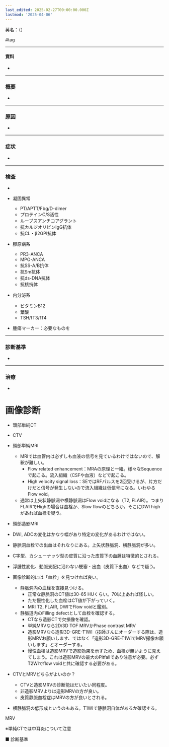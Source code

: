 ```yaml
---
last_edited: 2025-02-27T00:00:00.000Z
lastmod: '2025-04-06'
---
```





英名：（）

#tag

---
#### 資料
- 


---
### 概要
- 


---
### 原因
- 


---
### 症状
- 


---
### 検査
- 

- 凝固異常
    - PT/APTT/Fbg/D-dimer
    - プロテインC/S活性
    - ループスアンチコアグラント
    - 抗カルジオリピンIgG抗体
    - 抗CL・β2GPI抗体
- 膠原病系
    - PR3-ANCA
    - MPO-ANCA
    - 抗SS-A/B抗体
    - 抗Sm抗体
    - 抗ds-DNA抗体
    - 抗核抗体
- 内分泌系
    - ビタミンB12
    - 葉酸
    - TSH/fT3/fT4
- 腫瘍マーカー：必要なものを

---
### 診断基準
- 


---
### 治療
- 






# 画像診断

- 頭部単純CT
- CTV
- 頭部単純MRI
	- MRIでは血管内は必ずしも血液の信号を見ているわけではないので、解釈が難しい。
		- Flow related enhancement：MRAの原理と一緒。様々なSequenceで起こる。流入組織（CSFや血液）などで起こる。
		- High velocity signal loss：SEではRFパルスを2回受けるが、片方だけだと信号が発生しないので流入組織は低信号になる。いわゆるFlow void。
	- 通常は上矢状静脈洞や横静脈洞はFlow voidになる（T2, FLAIR）。つまりFLAIRでHighの場合は血栓か、Slow flowのどちらか。そこにDWI highがあれば血栓を疑う。
- 頭部造影MRI

- DWI, ADCの変化はかなり幅があり特定の変化があるわけではない。
- 静脈洞血栓での出血はそれなりにある。上矢状静脈洞、横静脈洞が多い。
- C字型、カシューナッツ型の皮質に沿った皮質下の血腫は特徴的とされる。
- 浮腫性変化、動脈支配に沿わない梗塞・出血（皮質下出血）などで疑う。

- 画像診断的には「血栓」を見つければ良い。
	- 静脈洞内の血栓を直接見つける。
		- 正常な静脈洞のCT値は30-65 HUくらい。70以上あれば怪しい。
		- ただ慢性化した血栓はCT値が下がっていく。
		- MRI T2, FLAIR, DWIでFlow voidと鑑別。
	- 静脈道内のFilling defectとして血栓を確認する。
		- CTなら造影CTで欠損像を確認。
		- 単純MRVなら2D/3D TOF MRVかPhase contrast MRV
		- 造影MRVなら造影3D-GRE-T1WI（技師さんにオーダーする際は、造影MRVお願いします、ではなく「造影3D-GRE-T1WIでMRV撮像お願いします」とオーダーする。
		- 慢性血栓は造影MRVで造影効果を示すため、血栓が無いように見えてしまう。これは造影MRVの最大のPitfallであり注意が必要。必ずT2WIでflow voidと共に確認する必要がある。
- CTVとMRVどちらがよいのか？
	- CTVと造影MRVの診断能はだいたい同程度。
	- 非造影MRVよりは造影MRVの方が良い。
	- 皮質静脈血栓症はMRVの方が良いとされる。
- 横静脈洞の低形成というのもある。T1WIで静脈洞自体があるか確認する。


MRV

※単純CTでは中耳炎について注意

■ 診断基準
